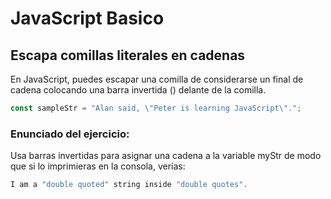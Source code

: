 # JavaScript Basico

## Escapa comillas literales en cadenas
En JavaScript, puedes escapar una comilla de considerarse un final de cadena colocando una barra invertida (\) delante de la comilla.

```javascript
const sampleStr = "Alan said, \"Peter is learning JavaScript\".";
```


### Enunciado del ejercicio:
Usa barras invertidas para asignar una cadena a la variable myStr de modo que si lo imprimieras en la consola, verías:
```javascript
I am a "double quoted" string inside "double quotes".
```
